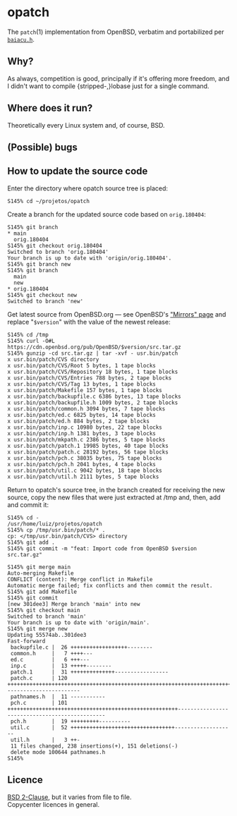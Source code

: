 # opatch 

The ``patch``(1) implementation from OpenBSD, verbatim and portabilized per
[``baiacu.h``](./baiacu.h).  

## Why?

As always, competition is good, principally if it's offering more freedom,
and I didn't want to compile {stripped-,}lobase just for a single command.

## Where does it run?

Theoretically every Linux system and, of course, BSD.

## (Possible) bugs

## How to update the source code

Enter the directory where opatch source tree is placed:

```console
S145% cd ~/projetos/opatch
```

Create a branch for the updated source code based on ``orig.180404``:

```console
S145% git branch
* main
  orig.180404
S145% git checkout orig.180404                                                                                                                     
Switched to branch 'orig.180404'
Your branch is up to date with 'origin/orig.180404'.
S145% git branch new
S145% git branch
  main
  new
* orig.180404
S145% git checkout new
Switched to branch 'new'
```

Get latest source from OpenBSD.org — see OpenBSD's ["Mirrors"
page](https://www.openbsd.org/ftp.html) and replace "``$version``"
with the value of the newest release:

```console
S145% cd /tmp
S145% curl -O#L https://cdn.openbsd.org/pub/OpenBSD/$version/src.tar.gz
S145% gunzip -cd src.tar.gz | tar -xvf - usr.bin/patch
x usr.bin/patch/CVS directory
x usr.bin/patch/CVS/Root 5 bytes, 1 tape blocks
x usr.bin/patch/CVS/Repository 18 bytes, 1 tape blocks
x usr.bin/patch/CVS/Entries 788 bytes, 2 tape blocks
x usr.bin/patch/CVS/Tag 13 bytes, 1 tape blocks
x usr.bin/patch/Makefile 157 bytes, 1 tape blocks
x usr.bin/patch/backupfile.c 6386 bytes, 13 tape blocks
x usr.bin/patch/backupfile.h 1009 bytes, 2 tape blocks
x usr.bin/patch/common.h 3094 bytes, 7 tape blocks
x usr.bin/patch/ed.c 6825 bytes, 14 tape blocks
x usr.bin/patch/ed.h 884 bytes, 2 tape blocks
x usr.bin/patch/inp.c 10980 bytes, 22 tape blocks
x usr.bin/patch/inp.h 1381 bytes, 3 tape blocks
x usr.bin/patch/mkpath.c 2386 bytes, 5 tape blocks
x usr.bin/patch/patch.1 19985 bytes, 40 tape blocks
x usr.bin/patch/patch.c 28192 bytes, 56 tape blocks
x usr.bin/patch/pch.c 38035 bytes, 75 tape blocks
x usr.bin/patch/pch.h 2041 bytes, 4 tape blocks
x usr.bin/patch/util.c 9042 bytes, 18 tape blocks
x usr.bin/patch/util.h 2111 bytes, 5 tape blocks
```

Return to opatch's source tree, in the branch created for receiving the new
source, copy the new files that were just extracted at /tmp and, then, add
and commit it:

```console
S145% cd -
/usr/home/luiz/projetos/opatch
S145% cp /tmp/usr.bin/patch/* .                                                                                                                    
cp: </tmp/usr.bin/patch/CVS> directory
S145% git add .
S145% git commit -m "feat: Import code from OpenBSD $version src.tar.gz"
```

```
S145% git merge main                                                                                                                               
Auto-merging Makefile
CONFLICT (content): Merge conflict in Makefile
Automatic merge failed; fix conflicts and then commit the result.
S145% git add Makefile
S145% git commit
[new 301dee3] Merge branch 'main' into new
S145% git checkout main
Switched to branch 'main'
Your branch is up to date with 'origin/main'.
S145% git merge new 
Updating 55574ab..301dee3
Fast-forward
 backupfile.c |  26 ++++++++++++++++++--------
 common.h     |   7 ++++---
 ed.c         |   6 +++---
 inp.c        |  13 +++++--------
 patch.1      |  31 ++++++++++++++-----------------
 patch.c      | 120 ++++++++++++++++++++++++++++++++++++++++++++++++++++++++++++++++++++++++++++++++++++++++++++++++------------------------
 pathnames.h  |  11 -----------
 pch.c        | 101 ++++++++++++++++++++++++++++++++++++++++++++++++++++++-----------------------------------------------
 pch.h        |  19 +++++++++----------
 util.c       |  52 +++++++++++++++++++++++++++++++++-------------------
 util.h       |   3 ++-
 11 files changed, 238 insertions(+), 151 deletions(-)
 delete mode 100644 pathnames.h
S145% 
```

## Licence

[BSD 2-Clause](./LICENSE.txt), but it varies from file to file.  
Copycenter licences in general.
